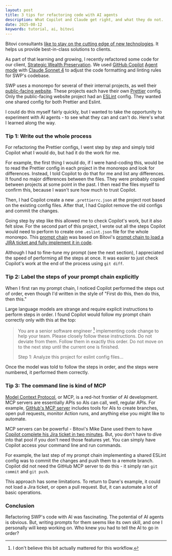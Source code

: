 ```yaml
---
layout: post
title: 3 tips for refactoring code with AI agents
description: What Copilot and Claude get right, and what they do not.
date: 2025-08-12
keywords: tutorial, ai, bitovi
---
```


Bitovi consultants [like to stay on the cutting edge of new technologies](https://www.bitovi.com/blog/my-journey-into-ai-literacy). It helps us provide best-in-class solutions to clients.

As part of that learning and growing, I recently refactored some code for our client, [Strategic Wealth Preservation](https://swpcayman.com). We used [GitHub Copilot](https://github.com/copilot) [Agent mode](https://code.visualstudio.com/blogs/2025/02/24/introducing-copilot-agent-mode) with [Claude Sonnet 4](https://www.anthropic.com/news/claude-4) to adjust the code formatting and linting rules for SWP's codebase.

SWP uses a monorepo for several of their internal projects, as well their [public-facing website](https://swpcayman.com). These projects each have their own [Prettier](https://prettier.io) config. Only the public-facing website project had an [ESLint](https://eslint.org) config. They wanted one shared config for both Prettier and Eslint.

I could do this myself fairly quickly, but I wanted to take the opportunity to experiment with AI agents - to see what they can and can't do. Here's what I learned along the way.

### Tip 1: Write out the whole process

For refactoring the Prettier configs, I went step by step and simply told Copilot what I would do, but had it do the work for me.

For example, the first thing I would do, if I were hand-coding this, would be to read the Prettier config in each project in the monorepo and look for differences. Instead, I told Copilot to do that for me and list any differences. It found no major differences between the files. They were probably copied between projects at some point in the past. I then read the files myself to confirm this, because I wasn't sure how much to trust Copilot.

Then, I had Copilot create a new `.prettierrc.json` at the project root based on the existing config files. After that, I had Copilot remove the old configs and commit the changes.

Going step by step like this allowed me to check Copilot's work, but it also felt slow. For the second part of this project, I wrote out all the steps Copilot would need to perform to create one `.eslint.json` file for the whole monorepo. This [prompt chain](https://www.promptingguide.ai/techniques/prompt_chaining) was based on Bitovi's [prompt chain to load a JIRA ticket and fully implement it in code](https://github.com/bitovi/ai-enablement-prompts/blob/main/writing-code/generate-feature/generate-feature.md).

Although I had to fine-tune my prompt (see the next section), I appreciated the speed of performing all the steps at once. It was easier to just check Copilot's work at the end of the process using `git diff`.

### Tip 2: Label the steps of your prompt chain explicitly

When I first ran my prompt chain, I noticed Copilot performed the steps out of order, even though I'd written in the style of "First do this, then do this, then this."

Large language models are strange and require explicit instructions to perform steps in order. I found Copilot would follow my prompt chain correctly only with this at the top:

> You are a senior software engineer [^1] implementing code change to help your team. Please closely follow these instructions. Do not deviate from them. Follow them in exactly this order. Do not move on to the next step until the current one is finished.
>
> Step 1: Analyze this project for eslint config files...

[^1]: I don't believe this bit actually mattered for this workflow.

Once the model was told to follow the steps in order, and the steps were numbered, it performed them correctly.

### Tip 3: The command line is kind of MCP

[Model Context Protocol](https://modelcontextprotocol.io/docs/getting-started/intro), or MCP, is a red-hot frontier of AI development. MCP servers are essentially APIs so AIs can call, well, regular APIs. For example, [GitHub's MCP server](https://github.com/github/github-mcp-server) includes tools for AIs to create branches, open pull requests, monitor Action runs, and anything else you might like to automate.

MCP servers can be powerful - Bitovi's Mike Dane used them to have [Copilot complete his Jira ticket in two minutes](https://www.bitovi.com/ai-enablement-blog/how-github-copilot-completed-my-jira-ticket-in-2-minutes). But, you don't have to dive into that pool if you don't need those features yet. You can simply have Copilot access your command line and run commands.

For example, the last step of my prompt chain implementing a shared ESLint config was to commit the changes and push them to a remote branch. Copilot did not need the GitHub MCP server to do this - it simply ran `git commit` and `git push`.

This approach has some limitations. To return to Dane's example, it could not load a Jira ticket, or open a pull request. But, it can automate a lot of basic operations.

### Conclusion

Refactoring SWP's code with AI was fascinating. The potential of AI agents is obvious. But, writing prompts for them seems like its own skill, and one I personally will keep working on. Who knew you had to tell the AI to go in order?
